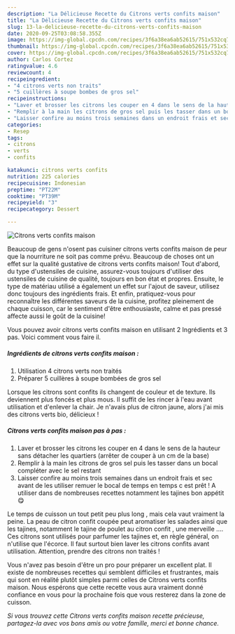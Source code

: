 ```yaml
---
description: "La Délicieuse Recette du Citrons verts confits maison"
title: "La Délicieuse Recette du Citrons verts confits maison"
slug: 13-la-delicieuse-recette-du-citrons-verts-confits-maison
date: 2020-09-25T03:08:58.355Z
image: https://img-global.cpcdn.com/recipes/3f6a38ea6ab52615/751x532cq70/citrons-verts-confits-maison-photo-principale-de-la-recette.jpg
thumbnail: https://img-global.cpcdn.com/recipes/3f6a38ea6ab52615/751x532cq70/citrons-verts-confits-maison-photo-principale-de-la-recette.jpg
cover: https://img-global.cpcdn.com/recipes/3f6a38ea6ab52615/751x532cq70/citrons-verts-confits-maison-photo-principale-de-la-recette.jpg
author: Carlos Cortez
ratingvalue: 4.6
reviewcount: 4
recipeingredient:
- "4 citrons verts non traits"
- "5 cuillères à soupe bombes de gros sel"
recipeinstructions:
- "Laver et brosser les citrons les couper en 4 dans le sens de la hauteur sans détacher les quartiers (arrêter de couper à un cm de la base)"
- "Remplir à la main les citrons de gros sel puis les tasser dans un bocal compléter avec le sel restant"
- "Laisser confire au moins trois semaines dans un endroit frais et sec avant de les utiliser remuer le bocal de temps en temps c est prêt ! A utiliser dans de nombreuses recettes notamment les tajines bon appétit 😋"
categories:
- Resep
tags:
- citrons
- verts
- confits

katakunci: citrons verts confits 
nutrition: 225 calories
recipecuisine: Indonesian
preptime: "PT22M"
cooktime: "PT39M"
recipeyield: "3"
recipecategory: Dessert

---
```



![Citrons verts confits maison](https://img-global.cpcdn.com/recipes/3f6a38ea6ab52615/751x532cq70/citrons-verts-confits-maison-photo-principale-de-la-recette.jpg)

Beaucoup de gens n'osent pas cuisiner citrons verts confits maison de peur que la nourriture ne soit pas comme prévu. Beaucoup de choses ont un effet sur la qualité gustative de citrons verts confits maison! Tout d'abord, du type d'ustensiles de cuisine, assurez-vous toujours d'utiliser des ustensiles de cuisine de qualité, toujours en bon état et propres. Ensuite, le type de matériau utilisé a également un effet sur l'ajout de saveur, utilisez donc toujours des ingrédients frais. Et enfin, pratiquez-vous pour reconnaître les différentes saveurs de la cuisine, profitez pleinement de chaque cuisson, car le sentiment d'être enthousiaste, calme et pas pressé affecte aussi le goût de la cuisine!

<!--inarticleads1-->

Vous pouvez avoir citrons verts confits maison en utilisant 2 Ingrédients et 3 pas. Voici comment vous faire il.

##### Ingrédients de citrons verts confits maison :

1. Utilisation 4 citrons verts non traités
1. Préparer 5 cuillères à soupe bombées de gros sel


Lorsque les citrons sont confits ils changent de couleur et de texture. Ils deviennent plus foncés et plus mous. Il suffit de les rincer à l&#39;eau avant utilisation et d&#39;enlever la chair. Je n&#39;avais plus de citron jaune, alors j&#39;ai mis des citrons verts bio, délicieux ! 

<!--inarticleads2-->

##### Citrons verts confits maison pas à pas :

1. Laver et brosser les citrons les couper en 4 dans le sens de la hauteur sans détacher les quartiers (arrêter de couper à un cm de la base)
1. Remplir à la main les citrons de gros sel puis les tasser dans un bocal compléter avec le sel restant
1. Laisser confire au moins trois semaines dans un endroit frais et sec avant de les utiliser remuer le bocal de temps en temps c est prêt ! A utiliser dans de nombreuses recettes notamment les tajines bon appétit 😋


Le temps de cuisson un tout petit peu plus long , mais cela vaut vraiment la peine. La peau de citron confit coupée peut aromatiser les salades ainsi que les tajines, notamment le tajine de poulet au citron confit , une merveille …. Ces citrons sont utilisés pour parfumer les tajines et, en règle général, on n&#39;utilise que l&#39;écorce. Il faut surtout bien laver les citrons confits avant utilisation. Attention, prendre des citrons non traités ! 

<!--inarticleads1-->

<p>
Vous n'avez pas besoin d'être un pro pour préparer un excellent plat. Il existe de nombreuses recettes qui semblent difficiles et frustrantes, mais qui sont en réalité plutôt simples parmi celles de Citrons verts confits maison. Nous espérons que cette recette vous aura vraiment donné confiance en vous pour la prochaine fois que vous resterez dans la zone de cuisson.
</p>

<p>
<i>Si vous trouvez cette Citrons verts confits maison recette précieuse, partagez-la avec vos bons amis ou votre famille, merci et bonne chance.</i>
</p>
